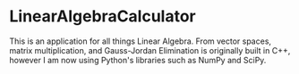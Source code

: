 # LinearAlgebraCalculator

This is an application for all things Linear Algebra. From vector spaces, matrix multiplication, and Gauss-Jordan Elimination is originally built in C++, however I am now using Python's libraries such as NumPy and SciPy.
